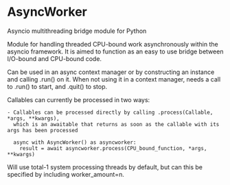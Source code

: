 # AsyncWorker

Asyncio multithreading bridge module for Python

Module for handling threaded CPU-bound work asynchronously within the asyncio framework. 
It is aimed to function as an easy to use bridge between I/O-bound and CPU-bound code.

Can be used in an async context manager or by constructing an instance and calling .run() on it.
When not using it in a context manager, needs a call to .run() to start, and .quit() to stop.
    

Callables can currently be processed in two ways:

    - Callables can be processed directly by calling .process(Callable, *args, **kwargs), 
      which is an awaitable that returns as soon as the callable with its args has been processed
      
      async with AsyncWorker() as asyncworker:
        result = await asyncworker.process(CPU_bound_function, *args, **kwargs)

      
<!--     - Callables can be registered with the class by calling .register(Callable). 
      This will return a coroutine that functions as an awaitable substitute for the original callable,
      which can be called with the same arguments and returns as soon as the result is ready.
      
      async with AsyncWorker() as asyncworker:
        CPU_bound_coroutine = await asyncworker.register_callable(CPU_bound_function)
        result = await CPU_bound_coroutine(*args, **kwargs) -->


Will use total-1 system processing threads by default, but can this be specified by including worker_amount=n.
    

